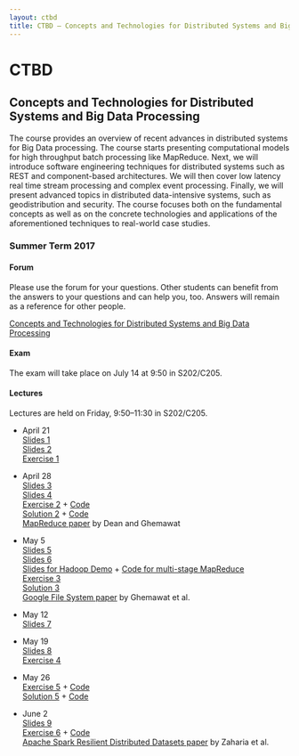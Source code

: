 ```yaml
---
layout: ctbd
title: CTBD – Concepts and Technologies for Distributed Systems and Big Data Processing
---
```


# CTBD

## Concepts and Technologies for Distributed Systems and Big Data Processing

The course provides an overview of recent advances in distributed systems for
Big Data processing. The course starts presenting computational models for high
throughput batch processing like MapReduce. Next, we will introduce software
engineering techniques for distributed systems such as REST and component-based
architectures. We will then cover low latency real time stream processing and
complex event processing. Finally, we will present advanced topics in
distributed data-intensive systems, such as geodistribution and security. The
course focuses both on the fundamental concepts as well as on the concrete
technologies and applications of the aforementioned techniques to real-world
case studies.

### Summer Term 2017

#### Forum

Please use the forum for your questions. Other students can benefit from the
answers to your questions and can help you, too. Answers will remain as a
reference for other people.

[Concepts and Technologies for Distributed Systems and Big Data Processing](https://www.fachschaft.informatik.tu-darmstadt.de/forum/viewforum.php?f=580)


#### Exam

The exam will take place on July 14 at 9:50 in S202/C205.


#### Lectures

Lectures are held on Friday, 9:50–11:30 in S202/C205.

* April 21  
  [Slides 1](CTBD_01_organization.pdf)  
  [Slides 2](CTBD_02_intro.pdf)  
  [Exercise 1](CTBD_ex01.pdf)

* April 28  
  [Slides 3](CTBD_03_bigdata_intro.pdf)  
  [Slides 4](CTBD_04_mapreduce.pdf)  
  [Exercise 2](CTBD_ex02.pdf) + [Code](CTBD_ex02.zip)  
  [Solution 2](CTBD_sol02.pdf) + [Code](CTBD_sol02.zip)  
  [MapReduce paper](http://research.google.com/archive/mapreduce.html) by Dean and Ghemawat

* May 5  
  [Slides 5](CTBD_05_mapreduce.pdf)  
  [Slides 6](CTBD_06_gfs-hdfs.pdf)  
  [Slides for Hadoop Demo](CTBD_05b_two_step_join.pdf) + [Code for multi-stage MapReduce](CTBD_05b_two_step_join.zip)  
  [Exercise 3](CTBD_ex03.pdf)  
  [Solution 3](CTBD_sol03.pdf)  
  [Google File System paper](http://research.google.com/archive/gfs.html) by Ghemawat et al.


* May 12  
  [Slides 7](CTBD_07_echosystem.pdf)

* May 19  
  [Slides 8](CTBD_08_futures_async_actors.pdf)  
  [Exercise 4](CTBD_ex04.pdf)

* May 26  
  [Exercise 5](CTBD_ex05.pdf) + [Code](CTBD_ex05.zip)  
  [Solution 5](CTBD_sol05.pdf) + [Code](CTBD_sol05.zip)

* June 2  
  [Slides 9](CTBD_09_spark.pdf)  
  [Exercise 6](CTBD_ex06.pdf) + [Code](CTBD_ex06.zip)  
  [Apache Spark Resilient Distributed Datasets paper](http://www-bcf.usc.edu/~minlanyu/teach/csci599-fall12/papers/nsdi_spark.pdf) by Zaharia et al.
